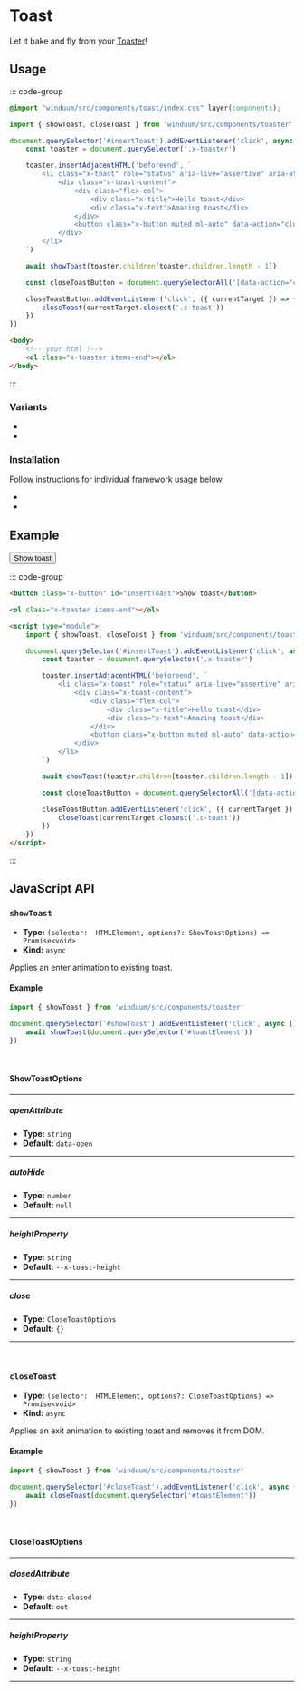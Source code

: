 # Toast
Let it bake and fly from your [Toaster](/docs/components/toaster)!

<ViewSourceGh href="https://github.com/winduum/winduum/blob/main/src/components/toast" />

## Usage

::: code-group
```css
@import "winduum/src/components/toast/index.css" layer(components);
```
```js
import { showToast, closeToast } from 'winduum/src/components/toaster'

document.querySelector('#insertToast').addEventListener('click', async () => {
    const toaster = document.querySelector('.x-toaster')

    toaster.insertAdjacentHTML('beforeend', `
        <li class="x-toast" role="status" aria-live="assertive" aria-atomic="true" popover="manual">
            <div class="x-toast-content">
                <div class="flex-col">
                    <div class="x-title">Hello toast</div>
                    <div class="x-text">Amazing toast</div>
                </div>
                <button class="x-button muted ml-auto" data-action="closeToast">Close</button>
            </div>
        </li>
    `)

    await showToast(toaster.children[toaster.children.length - 1])

    const closeToastButton = document.querySelectorAll('[data-action="closeToast"]')[document.querySelectorAll('[data-action="closeToast"]').length - 1]

    closeToastButton.addEventListener('click', ({ currentTarget }) => {
        closeToast(currentTarget.closest('.c-toast'))
    })
})
```
```html
<body>
    <!-- your html !-->
    <ol class="x-toaster items-end"></ol>
</body>
```
:::

### Variants
* <LinkGh name="default" url="https://github.com/winduum/winduum/blob/main/src/components/toast/default.css" />
* <LinkGh name="content" url="https://github.com/winduum/winduum/blob/main/src/components/toast/content.css" />

### Installation
Follow instructions for individual framework usage below

* <LinkGh name="winduum" url="https://github.com/winduum/winduum/blob/main/src/components/toast" />
* <LinkGh name="winduum-stimulus" url="https://github.com/winduum/winduum-stimulus/blob/main/components/toast" />

## Example

<div class="iframe">
    <button class="x-button" id="showToast">Show toast</button>
</div>

::: code-group
```html
<button class="x-button" id="insertToast">Show toast</button>

<ol class="x-toaster items-end"></ol>

<script type="module">
    import { showToast, closeToast } from 'winduum/src/components/toaster'

    document.querySelector('#insertToast').addEventListener('click', async () => {
        const toaster = document.querySelector('.x-toaster')

        toaster.insertAdjacentHTML('beforeend', `
            <li class="x-toast" role="status" aria-live="assertive" aria-atomic="true" popover="manual">
                <div class="x-toast-content">
                    <div class="flex-col">
                        <div class="x-title">Hello toast</div>
                        <div class="x-text">Amazing toast</div>
                    </div>
                    <button class="x-button muted ml-auto" data-action="closeToast">Close</button>
                </div>
            </li>
        `)

        await showToast(toaster.children[toaster.children.length - 1])

        const closeToastButton = document.querySelectorAll('[data-action="closeToast"]')[document.querySelectorAll('[data-action="closeToast"]').length - 1]

        closeToastButton.addEventListener('click', ({ currentTarget }) => {
            closeToast(currentTarget.closest('.c-toast'))
        })
    })
</script>
```
:::

## JavaScript API

### `showToast`

* **Type:** `(selector:  HTMLElement, options?: ShowToastOptions) => Promise<void>`
* **Kind:** `async`

Applies an enter animation to existing toast.

#### Example

```js
import { showToast } from 'winduum/src/components/toaster'

document.querySelector('#showToast').addEventListener('click', async () => {
    await showToast(document.querySelector('#toastElement'))
})
```
<br>

#### ShowToastOptions

---

##### openAttribute

* **Type:** `string`
* **Default:** `data-open`

---

##### autoHide

* **Type:** `number`
* **Default:** `null`

---

##### heightProperty

* **Type:** `string`
* **Default:** `--x-toast-height`

---

##### close

* **Type:** `CloseToastOptions`
* **Default:** `{}`

---

<br>

### `closeToast`

* **Type:** `(selector:  HTMLElement, options?: CloseToastOptions) => Promise<void>`
* **Kind:** `async`

Applies an exit animation to existing toast and removes it from DOM.

#### Example

```js
import { showToast } from 'winduum/src/components/toaster'

document.querySelector('#closeToast').addEventListener('click', async () => {
    await closeToast(document.querySelector('#toastElement'))
})
```

<br>

#### CloseToastOptions

---

##### closedAttribute

* **Type:** `data-closed`
* **Default:** `out`

---

##### heightProperty

* **Type:** `string`
* **Default:** `--x-toast-height`

---
